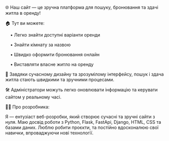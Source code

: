 🌐 Наш сайт — це зручна платформа для пошуку, бронювання та здачі житла в оренду!

🏠 Тут ви можете:

    • Легко знайти доступні варіанти оренди
    
    • Знайти кімнату за назвою
    
    • Швидко оформити бронювання онлайн
    
    • Виставляти власне житло на оренду

🎨 Завдяки сучасному дизайну та зрозумілому інтерфейсу,
пошук і здача житла стають швидкими та зручними процесами.

🛠️ Адміністратори можуть легко оновлювати інформацію та керувати сайтом у реальному часі.

👨‍💻 Про розробника:

Я — ентузіаст веб-розробки, який створює сучасні та зручні сайти з нуля.
Маю досвід роботи з Python, Flask, FastApi, Django, HTML, CSS та базами даних.
Люблю робити проєкти, та постійно вдосконалюю свої навички, впроваджуючи нові технології.












